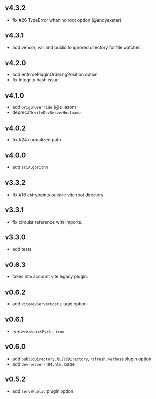 ## v4.3.2

- fix #26 TypeError when no root option (@andyexeter) 

## v4.3.1

- add vendor, var and public to ignored directory for file watcher.

## v4.2.0

- add enforcePluginOrderingPosition option
- fix Integrity hash issue

## v4.1.0

- add `originOverride` (@elliason)
- deprecate `viteDevServerHostname`

## v4.0.2

- fix #24 normalized path

## v4.0.0

- add `sriAlgorithm`

## v3.3.2

- fix #16 entrypoints outside vite root directory

## v3.3.1

- fix circular reference with imports.

## v3.3.0

- add tests

## v0.6.3

- takes into account vite legacy plugin.

## v0.6.2

- add `viteDevServerHost` plugin option

## v0.6.1

- remove `strictPort: true`

## v0.6.0

- add `publicDirectory`, `buildDirectory`, `refresh`, `verbose` plugin option
- add `dev-server-404.html` page

## v0.5.2

- add `servePublic` plugin option
